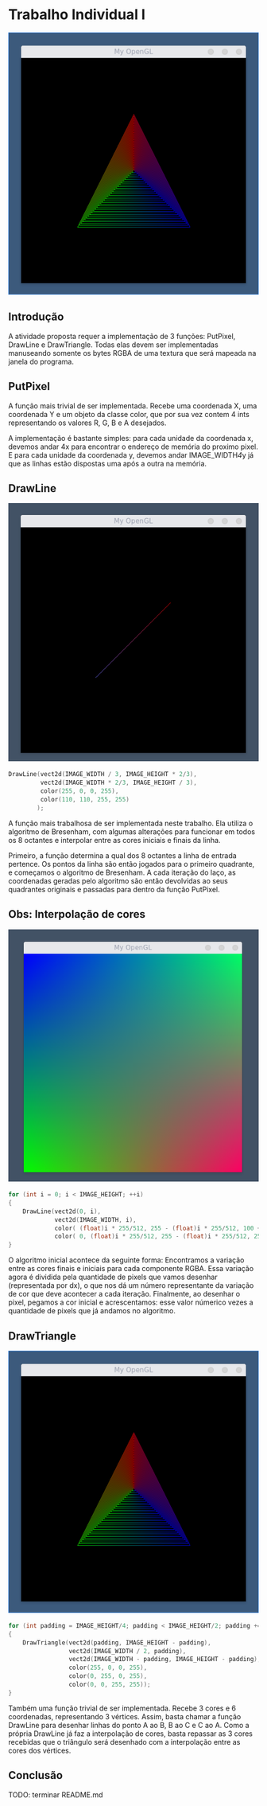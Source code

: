 # Trabalho Individual I
![Triangles](/TrabalhoIndividual1/images/triangle.png)

## Introdução
A atividade proposta requer a implementação de 3 funções: PutPixel, DrawLine e DrawTriangle. Todas elas devem ser implementadas manuseando somente os bytes RGBA de uma textura que será mapeada na janela do programa.

## PutPixel
A função mais trivial de ser implementada. Recebe uma coordenada X, uma coordenada Y e um objeto da classe color, que por sua vez contem 4 ints representando os valores R, G, B e A desejados.

A implementação é bastante simples: para cada unidade da coordenada x, devemos andar 4x para encontrar o endereço de memória do proximo pixel. E para cada unidade da coordenada y, devemos andar IMAGE_WIDTH*4*y já que as linhas estão dispostas uma após a outra na memória.

## DrawLine
![Line](/TrabalhoIndividual1/images/line.png)
```c++
DrawLine(vect2d(IMAGE_WIDTH / 3, IMAGE_HEIGHT * 2/3),
		 vect2d(IMAGE_WIDTH * 2/3, IMAGE_HEIGHT / 3),
		 color(255, 0, 0, 255),
		 color(110, 110, 255, 255)
		);
```

A função mais trabalhosa de ser implementada neste trabalho. Ela utiliza o algoritmo de Bresenham, com algumas alterações para funcionar em todos os 8 octantes e interpolar entre as cores iniciais e finais da linha.

Primeiro, a função determina a qual dos 8 octantes a linha de entrada pertence. Os pontos da linha são então jogados para o primeiro quadrante, e começamos o algoritmo de Bresenham. A cada iteração do laço, as coordenadas geradas pelo algoritmo são então devolvidas ao seus quadrantes originais e passadas para dentro da função PutPixel.

## Obs: Interpolação de cores
![Interpolation](/TrabalhoIndividual1/images/interp.png)
```c++
for (int i = 0; i < IMAGE_HEIGHT; ++i)
{
	DrawLine(vect2d(0, i),
			 vect2d(IMAGE_WIDTH, i),
			 color( (float)i * 255/512, 255 - (float)i * 255/512, 100 + i/512, 255 ),
			 color( 0, (float)i * 255/512, 255 - (float)i * 255/512, 255));
}
```

O algoritmo inicial acontece da seguinte forma: Encontramos a variação entre as cores finais e iniciais para cada componente RGBA. Essa variação agora é dividida pela quantidade de pixels que vamos desenhar (representada por dx), o que nos dá um número representante da variação de cor que deve acontecer a cada iteração. Finalmente, ao desenhar o pixel, pegamos a cor inicial e acrescentamos: esse valor númerico vezes a quantidade de pixels que já andamos no algoritmo.

## DrawTriangle
![Triangles](/TrabalhoIndividual1/images/triangle.png)
```c++
for (int padding = IMAGE_HEIGHT/4; padding < IMAGE_HEIGHT/2; padding += 4)
{
	DrawTriangle(vect2d(padding, IMAGE_HEIGHT - padding),
				 vect2d(IMAGE_WIDTH / 2, padding),
				 vect2d(IMAGE_WIDTH - padding, IMAGE_HEIGHT - padding),
				 color(255, 0, 0, 255),
				 color(0, 255, 0, 255),
				 color(0, 0, 255, 255));
}
```

Também uma função trivial de ser implementada. Recebe 3 cores e 6 coordenadas, representando 3 vértices. Assim, basta chamar a função DrawLine para desenhar linhas do ponto A ao B, B ao C e C ao A. Como a própria DrawLine já faz a interpolação de cores, basta repassar as 3 cores recebidas que o triângulo será desenhado com a interpolação entre as cores dos vértices.

## Conclusão
TODO: terminar README.md